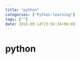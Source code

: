 ```yaml
---
title: "python"
categories: ["Python-learning"]
tags: [""]
date: 2018-09-14T23:58:34+08:00
---
```



# python

